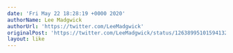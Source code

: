 ```yaml
---
date: 'Fri May 22 18:28:19 +0000 2020'
authorName: Lee Madgwick
authorUrl: 'https://twitter.com/LeeMadgwick'
originalPost: 'https://twitter.com/LeeMadgwick/status/1263899510159413249'
layout: like
---
```

